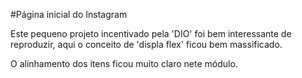 
#Página inicial do Instagram

Este pequeno projeto incentivado pela 'DIO' foi bem interessante de reproduzir, aqui o conceito de 'displa flex' ficou bem massificado.

O alinhamento dos itens ficou muito claro nete módulo.